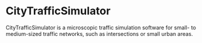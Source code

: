 CityTrafficSimulator
====================

CityTrafficSimulator is a microscopic traffic simulation software for small- to medium-sized traffic networks, such as intersections or small urban areas. 
